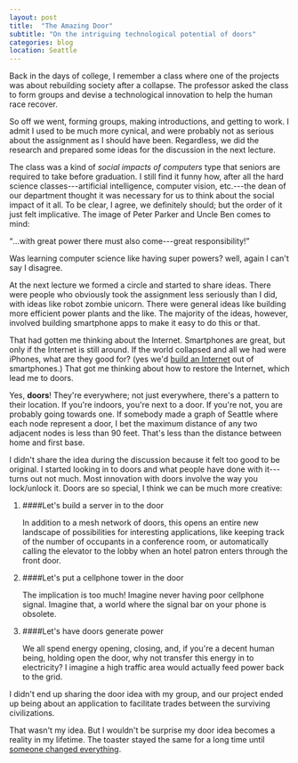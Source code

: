 ```yaml
---
layout: post
title:  "The Amazing Door"
subtitle: "On the intriguing technological potential of doors"
categories: blog
location: Seattle
---
```



Back in the days of college, I remember a class where one of the projects was about rebuilding society after a collapse. The professor asked the class to form groups and devise a technological innovation to help the human race recover.

So off we went, forming groups, making introductions, and getting to work. I admit I used to be much more cynical, and were probably not as serious about the assignment as I should have been. Regardless, we did the research and prepared some ideas for the discussion in the next lecture.

The class was a kind of *social impacts of computers* type that seniors are required to take before graduation. I still find it funny how, after all the hard science classes---artificial intelligence, computer vision, etc.---the dean of our department thought it was necessary for us to think about the social impact of it all. To be clear, I agree, we definitely should; but the order of it just felt implicative. The image of Peter Parker and Uncle Ben comes to mind:

<q>...with great power there must also come---great responsibility!</q>

Was learning computer science like having super powers? well, again I can't say I disagree.

At the next lecture we formed a circle and started to share ideas. There were people who obviously took the assignment less seriously than I did, with ideas like robot zombie unicorn. There were general ideas like building more efficient power plants and the like. The majority of the ideas, however, involved building smartphone apps to make it easy to do this or that.

That had gotten me thinking about the Internet. Smartphones are great, but only if the Internet is still around. If the world collapsed and all we had were iPhones, what are they good for? (yes we'd [build an Internet](//project-byzantium.org/faqs) out of smartphones.) That got me thinking about how to restore the Internet, which lead me to doors.

Yes, **doors**! They're everywhere; not just everywhere, there's a pattern to their location. If you're indoors, you're next to a door. If you're not, you are probably going towards one. If somebody made a graph of Seattle where each node represent a door, I bet the maximum distance of any two adjacent nodes is less than 90 feet. That's less than the distance between home and first base.

I didn't share the idea during the discussion because it felt too good to be original. I started looking in to doors and what people have done with it---turns out not much. Most innovation with doors involve the way you lock/unlock it. Doors are so special, I think we can be much more creative:


1. ####Let's build a server in to the door
	
	In addition to a mesh network of doors, this opens an entire new landscape of possibilities for interesting applications, like keeping track of the number of occupants in a conference room, or automatically calling the elevator to the lobby when an hotel patron enters through the front door.

1. ####Let's put a cellphone tower in the door

	The implication is too much! Imagine never having poor cellphone signal. Imagine that, a world where the signal bar on your phone is obsolete.

1. ####Let's have doors generate power

	We all spend energy opening, closing, and, if you're a decent human being, holding open the door, why not transfer this energy in to electricity? I imagine a high traffic area would actually feed power back to the grid.


I didn't end up sharing the door idea with my group, and our project ended up being about an application to facilitate trades between the surviving civilizations. 

That wasn't my idea. But I wouldn't be surprise my door idea becomes a reality in my lifetime. The toaster stayed the same for a long time until [someone changed everything](//basheertome.com/hue).